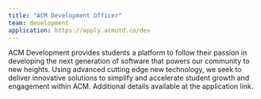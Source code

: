 ```yaml
---
title: "ACM Development Officer"
team: development
application: https://apply.acmutd.co/dev
---
```


ACM Development provides students a platform to follow their passion in developing the next generation of software that powers our community to new heights. Using advanced cutting edge new technology, we seek to deliver innovative solutions to simplify and accelerate student growth and engagement within ACM. Additional details available at the application link.
